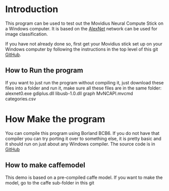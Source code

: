 # Introduction
This program can be used to test out the Movidius Neural Compute Stick on a Windows computer. It is based on the
[AlexNet](https://github.com/BVLC/caffe/tree/master/models/bvlc_alexnet) network can be used for image classification.

If you have not already done so, first get your Movidius stick set up on your Windows computer by following the 
instructions in the top level of this git [GitHub](http://github.com/movidius_windows).

## How to Run the program
If you want to just run the program without compiling it, just download these files into a folder and run it,
make sure all these files are in the same folder:
 alexnet0.exe
 gdiplus.dll
 libusb-1.0.dll
 graph
 MvNCAPI.mvcmd
 categories.csv


# How Make the program
You can compile this program using Borland BCB6. If you do not have that compiler you can try porting 
it over to something else, it is pretty basic and it should run on just about any Windows compiler. The
source code is in  [GitHub](http://github.com/movidius_windows/alexnet0/src)

## How to make caffemodel
This demo is based on a pre-compiled caffe model. If you want to make the model, go to the caffe sub-folder in this git


